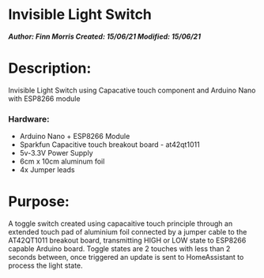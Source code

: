 # Invisible Light Switch
***Author: Finn Morris
Created: 15/06/21
Modified: 15/06/21***


# Description:
Invisible Light Switch using Capacative touch component and Arduino Nano with ESP8266 module

### Hardware: 
- Arduino Nano + ESP8266 Module
- Sparkfun Capacitive touch breakout board - at42qt1011
- 5v-3.3V Power Supply
- 6cm x 10cm aluminum foil
- 4x Jumper leads
 
# Purpose:
A toggle switch created using capacaitive touch principle through an extended touch pad of aluminium foil connected by a jumper cable to the AT42QT1011 breakout board, transmitting HIGH or LOW state to ESP8266 capable Arduino board. 
Toggle states are 2 touches with less than 2 seconds between, once triggered an update is sent to HomeAssistant to process the light state.
